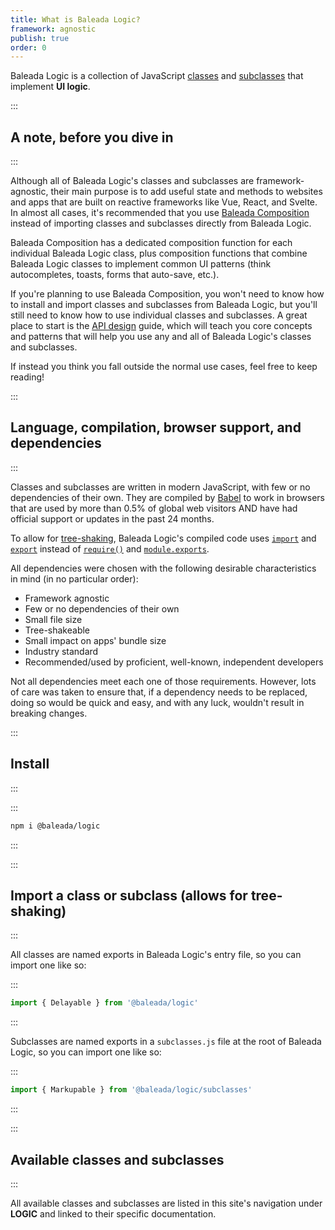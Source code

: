 ```yaml
---
title: What is Baleada Logic?
framework: agnostic
publish: true
order: 0
---
```


Baleada Logic is a collection of JavaScript [classes](https://developer.mozilla.org/en-US/docs/Web/JavaScript/Reference/Classes) and [subclasses](https://developer.mozilla.org/en-US/docs/Web/JavaScript/Reference/Classes#Sub_classing_with_extends) that implement **UI logic**.


:::
## A note, before you dive in
:::

Although all of Baleada Logic's classes and subclasses are framework-agnostic, their main purpose is to add useful state and methods to websites and apps that are built on reactive frameworks like Vue, React, and Svelte. In almost all cases, it's recommended that you use [Baleada Composition](/docs/composition) instead of importing classes and subclasses directly from Baleada Logic.

Baleada Composition has a dedicated composition function for each individual Baleada Logic class, plus composition functions that combine Baleada Logic classes to implement common UI patterns (think autocompletes, toasts, forms that auto-save, etc.).

If you're planning to use Baleada Composition, you won't need to know how to install and import classes and subclasses from Baleada Logic, but you'll still need to know how to use individual classes and subclasses. A great place to start is the [API design](/docs/logic/api-design) guide, which will teach you core concepts and patterns that will help you use any and all of Baleada Logic's classes and subclasses.

If instead you think you fall outside the normal use cases, feel free to keep reading!

:::
## Language, compilation, browser support, and dependencies
:::

Classes and subclasses are written in modern JavaScript, with few or no dependencies of their own. They are compiled by [Babel](https://babeljs.io) to work in browsers that are used by more than 0.5% of global web visitors AND have had official support or updates in the past 24 months.

To allow for [tree-shaking](https://webpack.js.org/guides/tree-shaking/), Baleada Logic's compiled code uses [`import`](https://developer.mozilla.org/en-US/docs/Web/JavaScript/Reference/Statements/import) and [`export`](https://developer.mozilla.org/en-US/docs/Web/JavaScript/Reference/Statements/export) instead of [`require()`](https://nodejs.org/api/modules.html#modules_require_id) and [`module.exports`](https://nodejs.org/api/modules.html#modules_module_exports).

All dependencies were chosen with the following desirable characteristics in mind (in no particular order):
- Framework agnostic
- Few or no dependencies of their own
- Small file size
- Tree-shakeable
- Small impact on apps' bundle size
- Industry standard
- Recommended/used by proficient, well-known, independent developers

Not all dependencies meet each one of those requirements. However, lots of care was taken to ensure that, if a dependency needs to be replaced, doing so would be quick and easy, and with any luck, wouldn't result in breaking changes.



:::
## Install
:::

:::
```bash
npm i @baleada/logic
```
:::


:::
## Import a class or subclass (allows for tree-shaking)
:::

All classes are named exports in Baleada Logic's entry file, so you can import one like so:


:::
```js
import { Delayable } from '@baleada/logic'
```
:::

Subclasses are named exports in a `subclasses.js` file at the root of Baleada Logic, so you can import one like so:

:::
```js
import { Markupable } from '@baleada/logic/subclasses'
```
:::


:::
## Available classes and subclasses
:::

All available classes and subclasses are listed in this site's navigation under **LOGIC** and linked to their specific documentation.
